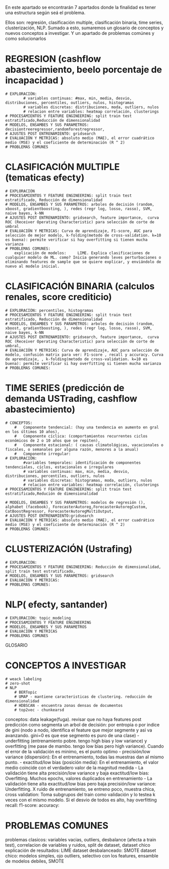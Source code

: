 En este apartado se encontrarán 7 apartados donde la finalidad es tener una estructura según seá el problema.

Ellos son: regresión, clasificación multiple, clasificación binaria, time series, clusterización, NLP. Sumado a esto, sumaremos un glosario de conceptos y nuevos conceptos a investigar. Y un apartado de problemas comúnes y como solucionarlos


# REGRESION (cashflow abastecimiento, beelo porcentaje de incapacidad )
    # EXPLORACIÓN: 
            # variables continuas: #max, min, media, desvio, distribuciones, percentiles, outliers, nulos, histogramas
            # variables discretas: distribuciones, moda, outliers, nulos
            # relacion entre variables: heatmap correlación, clusterings
    # PROCESAMIENTOS Y FEATURE ENGINEERING: split train test estratificado,Reducción de dimensionalidad
    # MODELOS, ENSAMBES Y SUS PARAMETROS: decisiontreeregressor,randomforestregressor, 
    # AJUSTES POST ENTRENAMIENTO: gridsearch
    # EVALUACIÓN Y METRICAS: absoluto medio (MAE), el error cuadrático medio (MSE) y el coeficiente de determinación (R ^ 2)
    # PROBLEMAS COMUNES
    
# CLASIFICACIÓN MULTIPLE (tematicas efecty)
    # EXPLORACIÓN
    # PROCESAMIENTOS Y FEATURE ENGINEERING: split train test estratificado, Reducción de dimensionalidad
    # MODELOS, ENSAMBES Y SUS PARAMETROS: arboles de decisión (random, xboost, gradientboosting, ), redes (regr log, losso, rasso), SVM, naive bayes, k-NN
    # AJUSTES POST ENTRENAMIENTO: gridsearch, feature importance,  curva ROC (Receiver Operating Characteristic) para selección de corte de umbral
    # EVALUACIÓN Y METRICAS: Curva de aprendizaje, F1-score, AUC para selección de mejor modelo, k-folding(metodo de cross-validation. k=10 es buena): permite verificar si hay overfitting si tienen mucha varianza
    # PROBLEMAS COMUNES:
        explicación de modelos: 	LIME. Explica clasificaciones de cualquier modelo de ML. como? Inicia generando leves perturbaciones o eliminando features de sample que se quiere explicar, y enviándolo de nuevo al modelo inicial.

# CLASIFICACIÓN BINARIA (calculos renales, score crediticio)
    # EXPLORACIÓN: percentiles, histogramas
    # PROCESAMIENTOS Y FEATURE ENGINEERING: split train test estratificado, Reducción de dimensionalidad
    # MODELOS, ENSAMBES Y SUS PARAMETROS: arboles de decisión (random, xboost, gradientboosting, ), redes (regr log, losso, rasso), SVM, naive bayes, k-NN
    # AJUSTES POST ENTRENAMIENTO: gridsearch, feature importance,  curva ROC (Receiver Operating Characteristic) para selección de corte de umbral,
    # EVALUACIÓN Y METRICAS: Curva de aprendizaje, AUC para selección de modelo, confusión matrix para ver: F1-score , recall y accuracy. Curva de aprendizaje, , k-folding(metodo de cross-validation. k=10 es buena): permite verificar si hay overfitting si tienen mucha varianza
    # PROBLEMAS COMUNES:

# TIME SERIES (predicción de demanda USTrading, cashflow abastecimiento)
    # CONCEPTOS:
        #   Componente tendencial: (hay una tendencia en aumento en gral en los últimos 10 años),
        #   Componente cíclica: (comportamientos recurrentes ciclos económicos de 2 o 10 años que se repiten),
        #   Componente estacional: ( causas climatológicas, vacacionales o fiscales, o semanales por alguna razón, menores a la anual) 
        #   Componente irregular: 
    # EXPLORACIÓN:
            #variables temporales: identificación de componentes tendenciales, cíclos, estacionales e irregulares
            # variables continuas: max, min, media, desvio, distribuciones, percentiles, outliers, nulos
            # variables discretas: histogramas, moda, outliers, nulos
            # relacion entre variables: heatmap correlación, clusterings
    # PROCESAMIENTOS Y FEATURE ENGINEERING: split train test estratificado,Redución de dimensionalidad

    # MODELOS, ENSAMBES Y SUS PARAMETROS: modelos de regresión (), alphabet (facebook), ForecasterAutoreg,ForecasterAutoregCustom, CatBoostRegressor, ForecasterAutoregMultiOutput,
    # AJUSTES POST ENTRENAMIENTO:gridsearch
    # EVALUACIÓN Y METRICAS: absoluto medio (MAE), el error cuadrático medio (MSE) y el coeficiente de determinación (R ^ 2)
    # PROBLEMAS COMUNES:

# CLUSTERIZACIÓN (Ustrafing)
    # EXPLORACIÓN:
    # PROCESAMIENTOS Y FEATURE ENGINEERING: Reducción de dimensionalidad, split train test estratificado,
    # MODELOS, ENSAMBES Y SUS PARAMETROS: gridsearch
    # EVALUACIÓN Y METRICAS:
    # PROBLEMAS COMUNES:

# NLP( efecty, santander)
    # EXPLORACIÓN: topic_modeling
    # PROCESAMIENTOS Y FEATURE ENGINEERING
    # MODELOS, ENSAMBES Y SUS PARAMETROS
    # EVALUACIÓN Y METRICAS
    # PROBLEMAS COMUNES
    

GLOSARIO

# CONCEPTOS A INVESTIGAR
    # weack labeling
    # zero-shot
    # NLP
        # BERTopic
        # UMAP - mantiene caracteristicas de clustering. reducción de dimensionalidad
        # HDBSCAN - encuentra zonas densas de documentos
        # top2vec - chunkearsd


conceptos:
data leakage(fuga). revisar que no haya features post predicción
como segmenta un arbol de decisión: por entropia o por indice de gini (nodo a nodo, identifica el feature que mejor segmente y asi va avanzando. gini=0 es que ese segmento es puro de una clase)
    - underfitting (entrenamiento pobre. tengo high bias y low variance) y overfitting (me pase de mambo. tengo low bias pero high variance). Cuando el error de la validación es minimo, es el punto optimo
        - precisión/low variance (dispersión): En el entrenamiento, todas las muestras dan al mismo punto. 
        - exactitud/low bias (posición media): En el entrenamiento, el valor medio coincide con el verdadero valor de la magnitud medida
        - La validación tiene alta precisión/low variance y baja exactitud/low bias: Overfitting. Muchos epochs, valores duplicados en entrenamiento
        - La validación tiene alta exactitud/low bias pero baja precisión/low variance: Underfitting. X ruido de entrenamiento, se entreno poco, muestra chica, 
cross validation: Toma subgrupos del train como validación y lo testea k veces con el mismo modelo. Si el desvio de todos es alto, hay overfitting  
recall:
f1-score:
accuracy:


# PROBLEMAS COMUNES
problemas clasicos: variables vacias, outliers, desbalance (afecta a train test), correlacion de variables y ruidos, split de dataset, dataset chico
explicación de resultados: LIME
dataset desbalanceado: SMOTE 
dataset chico: modelos simples, ojo outliers, selectivo con los features, ensamble de modelos debiles, SMOTE 